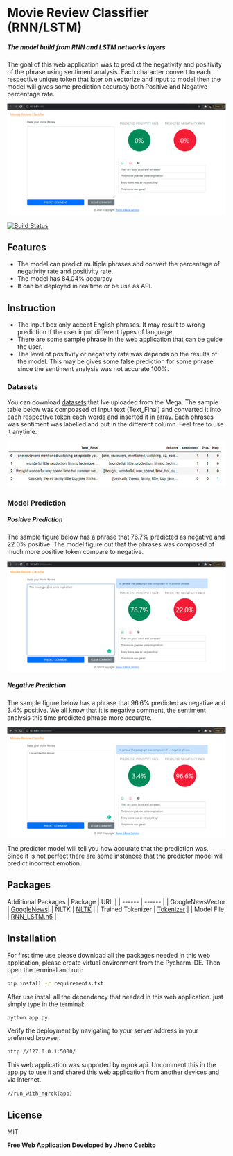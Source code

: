 # Movie Review Classifier (RNN/LSTM)
##### _The model build from RNN and LSTM networks layers_

The goal of this web application was to predict the negativity and positivity of the phrase using sentiment analysis. Each character convert to each respective unique token that later on vectorize and input to model then the model will gives some prediction accuracy both Positive and Negative percentage rate.

[![N|Solid](https://github.com/Senpaixyz/Movie-Review-Classifier-Web-Application/blob/master/images/landingPage.PNG?raw=true)](https://github.com/Senpaixyz/Movie-Review-Classifier-Web-Application/blob/master/images/landingPage.PNG)

[![Build Status](https://travis-ci.org/joemccann/dillinger.svg?branch=master)](https://github.com/Senpaixyz/faceEmotion-classifierr)
## Features

- The model can predict multiple phrases and convert the percentage of negativity rate and positivity rate.
- The model has  84.04% accuracy 
- It can be deployed in realtime or be use as API.

## Instruction

- The input box only accept English phrases. It may result to wrong prediction if the user input different types of language.
- There are some sample phrase in the web application that can be guide the user.
- The level of positivity or negativity rate was depends on the results of the model. This may be gives some false prediction for some phrase since the sentiment analysis was not accurate 100%.

### Datasets

You can download [datasets](https://mega.nz/file/OkUk2bDY#7B4n7j49ko159Mp3H5xM6HDaH6Wh40DvGdS9VDVykns) that Ive uploaded from the Mega. The sample table below was compoased of input text (Text_Final) and converted it into each respective token each words and inserted it in array. Each phrases was sentiment was labelled and put in the different column. Feel free to use it anytime.

[![N|Solid](https://github.com/Senpaixyz/Movie-Review-Classifier-Web-Application/blob/master/images/datasetsTB.PNG?raw=true)](https://github.com/Senpaixyz/Movie-Review-Classifier-Web-Application/blob/master/images/datasetsTB.PNG)

### Model Prediction
##### Positive Prediction
The sample figure below has a phrase that 76.7% predicted as negative and 22.0% positive. The model figure out that the phrases was composed of much more positive token compare to negative.

[![N|Solid](https://github.com/Senpaixyz/Movie-Review-Classifier-Web-Application/blob/master/images/positive.PNG?raw=true)](https://github.com/Senpaixyz/Movie-Review-Classifier-Web-Application/blob/master/images/positive.PNG)

##### Negative Prediction
The sample figure below has a phrase that 96.6% predicted as negative and 3.4% positive. We all know that it is negative comment, the sentiment analysis this time predicted phrase more accurate.

[![N|Solid](https://github.com/Senpaixyz/Movie-Review-Classifier-Web-Application/blob/master/images/negative.PNG?raw=true)](https://github.com/Senpaixyz/Movie-Review-Classifier-Web-Application/blob/master/images/negative.PNG)

The predictor model will tell you how accurate that the prediction was. Since it is not perfect there are some instances that the predictor model will predict incorrect emotion.
## Packages
Additional Packages
| Package | URL |
| ------ | ------ |
| GoogleNewsVector | [GoogleNews](https://s3.amazonaws.com/dl4j-distribution/GoogleNews-vectors-negative300.bin.gz)|
| NLTK | [NLTK](https://www.nltk.org/data.html) |
| Trained Tokenizer | [Tokenizer](https://mega.nz/file/65kx1Y4a#uB__IGaQZ80XQUbpOoCHboKlo8r1d7y1indDJS4C64k) |
| Model File | [RNN_LSTM.h5](https://mega.nz/file/X51zRYJQ#NIsEJzHp86aiuzKh29ZVTlVlZCowvFbHBXAkkcSiCfs) |

## Installation

For first time use please download all the packages needed in this web application, please create virtual environment from the Pycharm IDE. Then open the terminal and run:

```sh
pip install -r requirements.txt
```
After use install all the dependency that needed in this web application. just simply type in the terminal:

```sh
python app.py
```
Verify the deployment by navigating to your server address in
your preferred browser.

```sh
http://127.0.0.1:5000/
```
This web application was supported by ngrok api. Uncomment this in the app.py to use it and shared this web application from another devices and via internet.

`//run_with_ngrok(app)`

## License

MIT

**Free Web Application Developed by Jheno Cerbito**
